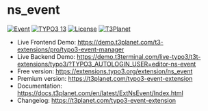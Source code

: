 # ns_event

  [![Event](https://img.shields.io/badge/stable-v2.0.0-green?style=flat-square)](https://github.com/nitsan-technologies/ns_event/tree/2.0.0) [![TYPO3 13](https://img.shields.io/badge/TYPO3-13-orange.svg?style=flat-square)](https://get.typo3.org/version/13) [![License](https://img.shields.io/badge/license-GPL--3.0-orange?style=flat-square)](https://www.gnu.org/licenses/gpl-3.0.en.html) [![T3Planet](https://img.shields.io/badge/T3Planet-Event-50b99a?style=flat-square)](https://t3planet.com/typo3-event-extension)

- Live Frontend Demo: https://demo.t3planet.com/t3-extensions/pro/typo3-event-manager
- Live Backend Demo: https://demo.t3terminal.com/live-typo3/t3t-extensions/typo3/?TYPO3_AUTOLOGIN_USER=editor-ns-event
- Free version: https://extensions.typo3.org/extension/ns_event
- Premium version: https://t3planet.com/typo3-event-extension
- Documentation: https://docs.t3planet.com/en/latest/ExtNsEvent/Index.html
- Changelog: https://t3planet.com/typo3-event-extension
